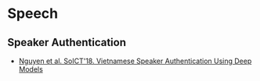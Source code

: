 # Speech 

## Speaker Authentication

* [Nguyen et al. SoICT'18. Vietnamese Speaker Authentication Using Deep Models](https://drive.google.com/file/d/1Qcd7QBRLkMCIJT7pVHy-yDKHLhtHcju1/view?usp=sharing)
